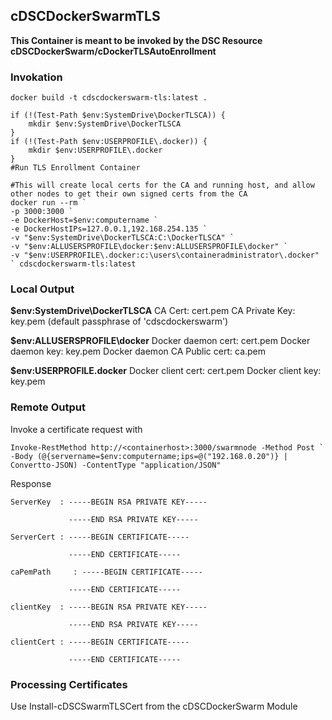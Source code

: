 ## cDSCDockerSwarmTLS

**This Container is meant to be invoked by the DSC Resource cDSCDockerSwarm/cDockerTLSAutoEnrollment**

### Invokation

```
docker build -t cdscdockerswarm-tls:latest .

if (!(Test-Path $env:SystemDrive\DockerTLSCA)) {
    mkdir $env:SystemDrive\DockerTLSCA             
}
if (!(Test-Path $env:USERPROFILE\.docker)) {
    mkdir $env:USERPROFILE\.docker
}            
#Run TLS Enrollment Container

#This will create local certs for the CA and running host, and allow other nodes to get their own signed certs from the CA            
docker run --rm `
-p 3000:3000 `
-e DockerHost=$env:computername `
-e DockerHostIPs=127.0.0.1,192.168.254.135 `
-v "$env:SystemDrive\DockerTLSCA:C:\DockerTLSCA" `
-v "$env:ALLUSERSPROFILE\docker:$env:ALLUSERSPROFILE\docker" `
-v "$env:USERPROFILE\.docker:c:\users\containeradministrator\.docker" ` cdscdockerswarm-tls:latest
```            
### Local Output 
**$env:SystemDrive\DockerTLSCA**
CA Cert: cert.pem 
CA Private Key: key.pem (default passphrase of 'cdscdockerswarm')

**$env:ALLUSERSPROFILE\docker**
Docker daemon cert: cert.pem
Docker daemon key: key.pem
Docker daemon CA Public cert: ca.pem

**$env:USERPROFILE\.docker**
Docker client cert: cert.pem
Docker client key: key.pem

### Remote Output 
Invoke a certificate request with 
```
Invoke-RestMethod http://<containerhost>:3000/swarmnode -Method Post `
-Body (@{servername=$env:computername;ips=@("192.168.0.20")} | Convertto-JSON) -ContentType "application/JSON"
```
Response
```
ServerKey  : -----BEGIN RSA PRIVATE KEY-----
             
             -----END RSA PRIVATE KEY-----
             
ServerCert : -----BEGIN CERTIFICATE-----
             
             -----END CERTIFICATE-----
             
caPemPath     : -----BEGIN CERTIFICATE-----
             
             -----END CERTIFICATE-----
             
clientKey  : -----BEGIN RSA PRIVATE KEY-----
             
             -----END RSA PRIVATE KEY-----
             
clientCert : -----BEGIN CERTIFICATE-----
                          
             -----END CERTIFICATE-----            

```
### Processing Certificates
 
 Use Install-cDSCSwarmTLSCert from the cDSCDockerSwarm Module